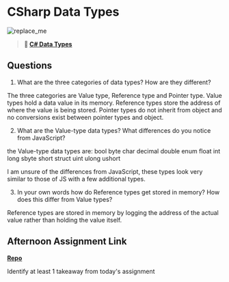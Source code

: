 # CSharp Data Types

![replace_me](https://codeworks.blob.core.windows.net/public/assets/img/illustrations/placeholder.svg)

> **📖 [C# Data Types](https://codeworksacademy.com/fs-student-guide/resources/wk10/01-CSharp-Generics)**

## Questions

1. What are the three categories of data types? How are they different?

The three categories are Value  type, Reference type and Pointer type.  Value types hold a data value in its memory.  Reference types store the address of where the value is being stored.  Pointer types do not inherit from object and no conversions exist between pointer types and object.

2. What are the Value-type data types? What differences do you notice from JavaScript?

the Value-type data types are:
bool
byte
char
decimal
double
enum
float
int
long
sbyte
short
struct
uint
ulong
ushort

I am unsure of the differences from JavaScript, these types look very similar to those of JS with a few additional types.

3. In your own words how do Reference types get stored in memory? How does this differ from Value types?

Reference types are stored in memory by logging the address of the actual value rather than holding the value itself.


## Afternoon Assignment Link

**[Repo](https://github.com/ScottTLyman/rpsls.git)**

Identify at least 1 takeaway from today's assignment
